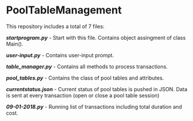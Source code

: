 # PoolTableManagement

This repository includes a total of 7 files:

**_startprogram.py_** - Start with this file. Contains object assingment of class Main().

**_user-input.py_** - Contains user-input prompt.

**_table_manager.py_** - Contains all methods to process transactions.

**_pool_tables.py_** - Contains the class of pool tables and attributes.

**_currentstatus.json_** - Current status of pool tables is pushed in JSON. Data is sent at every transaction (open or close a pool table session) 

**_09-01-2018.py_** - Running list of transactions including total duration and cost.
